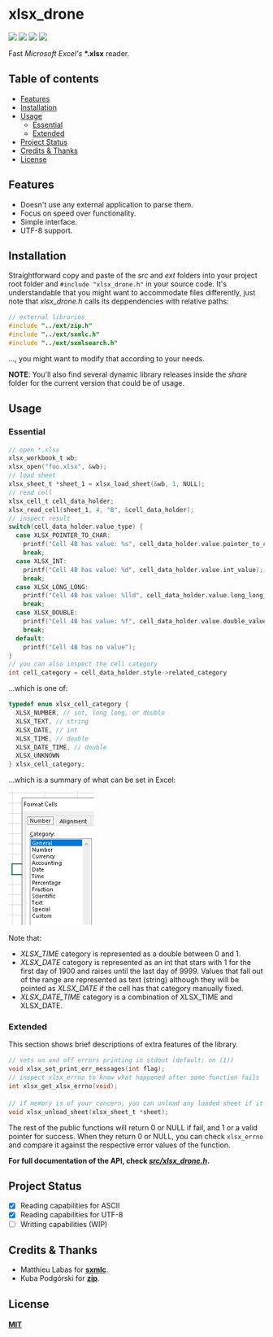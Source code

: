 # xlsx_drone

[![](https://img.shields.io/endpoint?url=https://raw.githubusercontent.com/damian-m-g/xlsx_drone/master/data/shields/gcov.json)](#)
[![](https://img.shields.io/endpoint?url=https://raw.githubusercontent.com/damian-m-g/xlsx_drone/master/data/shields/test_suite.json)](#)
[![](https://img.shields.io/endpoint?url=https://raw.githubusercontent.com/damian-m-g/xlsx_drone/master/data/shields/assertions.json)](#)
[![](https://img.shields.io/badge/C%20standard-C11-informational)](#)

Fast _Microsoft Excel's_ **\*.xlsx** reader.

## Table of contents

* [Features](#features)
* [Installation](#installation)
* [Usage](#usage)
    * [Essential](#essential)
    * [Extended](#extended)
* [Project Status](#project-status)
* [Credits & Thanks](#credits--thanks)
* [License](#license)

## Features

* Doesn't use any external application to parse them.
* Focus on speed over functionality.
* Simple interface.
* UTF-8 support.

## Installation

 Straightforward copy and paste of the _src_ and _ext_ folders into your project root folder and `#include "xlsx_drone.h"` in your source code. It's understandable that you might want to accommodate files differently, just note that _xlsx_drone.h_ calls its deppendencies with relative paths:

 ```c
// external libraries
#include "../ext/zip.h"
#include "../ext/sxmlc.h"
#include "../ext/sxmlsearch.h"
 ```

..., you might want to modify that according to your needs.

**NOTE**: You'll also find several dynamic library releases inside the _share_ folder for the current version that could be of usage.

## Usage

### Essential

```c
// open *.xlsx
xlsx_workbook_t wb;
xlsx_open("foo.xlsx", &wb);
// load sheet
xlsx_sheet_t *sheet_1 = xlsx_load_sheet(&wb, 1, NULL);
// read cell
xlsx_cell_t cell_data_holder;    
xlsx_read_cell(sheet_1, 4, "B", &cell_data_holder);
// inspect result
switch(cell_data_holder.value_type) {
  case XLSX_POINTER_TO_CHAR:
    printf("Cell 4B has value: %s", cell_data_holder.value.pointer_to_char_value);
    break;
  case XLSX_INT:
    printf("Cell 4B has value: %d", cell_data_holder.value.int_value);
    break;
  case XLSX_LONG_LONG:
    printf("Cell 4B has value: %lld", cell_data_holder.value.long_long_value);
    break;
  case XLSX_DOUBLE:
    printf("Cell 4B has value: %f", cell_data_holder.value.double_value);
    break;
  default:
    printf("Cell 4B has no value");
}
// you can also inspect the cell category
int cell_category = cell_data_holder.style->related_category
```

...which is one of:

```c
typedef enum xlsx_cell_category {
  XLSX_NUMBER, // int, long long, or double
  XLSX_TEXT, // string
  XLSX_DATE, // int
  XLSX_TIME, // double
  XLSX_DATE_TIME, // double
  XLSX_UNKNOWN
} xlsx_cell_category;
```

...which is a summary of what can be set in Excel:

[![](data/README.md_images/7f067bd3.png)](#)

Note that:

* _XLSX_TIME_ category is represented as a double between 0 and 1.
* _XLSX_DATE_ category is represented as an int that stars with 1 for the first day of 1900 and raises until the last day of 9999. Values that fall out of the range are represented as text (string) although they will be pointed as _XLSX_DATE_ if the cell has that category manually fixed.
* _XLSX_DATE_TIME_ category is a combination of XLSX_TIME and XLSX_DATE.

### Extended

This section shows brief descriptions of extra features of the library.

```c
// sets on and off errors printing in stdout (default: on (1))
void xlsx_set_print_err_messages(int flag);
// inspect xlsx_errno to know what happened after some function fails
int xlsx_get_xlsx_errno(void);

// if memory is of your concern, you can unload any loaded sheet if it's of no use
void xlsx_unload_sheet(xlsx_sheet_t *sheet);
```

The rest of the public functions will return 0 or NULL if fail, and 1 or a valid pointer for success. When they return 0 or NULL, you can check `xlsx_errno` and compare it against the respective error values of the function.

**For full documentation of the API, check [_src/xlsx_drone.h_](https://github.com/damian-m-g/xlsx_drone/blob/master/src/xlsx_drone.h).**

## Project Status

- [x] Reading capabilities for ASCII
- [x] Reading capabilities for UTF-8
- [ ] Writting capabilities (WIP)

## Credits & Thanks

* Matthieu Labas for [**sxmlc**](http://sxmlc.sourceforge.net/).
* Kuba Podgórski for [**zip**](https://github.com/kuba--/zip).

## License

#### [MIT](https://github.com/damian-m-g/xlsx_drone/blob/master/LICENSE)


